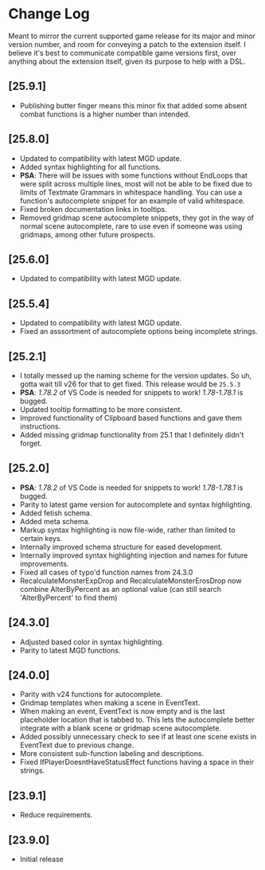 # Change Log

Meant to mirror the current supported game release for its major and minor version number, and room for conveying a patch to the extension itself. I believe it's best to communicate compatible game versions first, over anything about the extension itself, given its purpose to help with a DSL.

## [25.9.1]

- Publishing butter finger means this minor fix that added some absent combat functions is a higher number than intended.

## [25.8.0]

- Updated to compatibility with latest MGD update.
- Added syntax highlighting for all functions. 
- **PSA**: There will be issues with some functions without EndLoops that were split across multiple lines, most will not be able to be fixed due to limits of Textmate Grammars in whitespace handling. You can use a function's autocomplete snippet for an example of valid whitespace.
- Fixed broken documentation links in tooltips.
- Removed gridmap scene autocomplete snippets, they got in the way of normal scene autocomplete, rare to use even if someone was using gridmaps, among other future prospects.


## [25.6.0]

- Updated to compatibility with latest MGD update.

## [25.5.4]

- Updated to compatibility with latest MGD update.
- Fixed an asssortment of autocomplete options being incomplete strings.

## [25.2.1]

- I totally messed up the naming scheme for the version updates. So uh, gotta wait till v26 for that to get fixed. This release would be `25.5.3`
- **PSA**: *1.78.2* of VS Code is needed for snippets to work! *1.78-1.78.1* is bugged.
- Updated tooltip formatting to be more consistent.
- Improved functionality of Clipboard based functions and gave them instructions.
- Added missing gridmap functionality from 25.1 that I definitely didn't forget.

## [25.2.0]

- **PSA**: *1.78.2* of VS Code is needed for snippets to work! *1.78-1.78.1* is bugged.
- Parity to latest game version for autocomplete and syntax highlighting.
- Added fetish schema.
- Added meta schema.
- Markup syntax highlighting is now file-wide, rather than limited to certain keys.
- Internally improved schema structure for eased development.
- Internally improved syntax highlighting injection and names for future improvements.
- Fixed all cases of typo'd function names from 24.3.0
- RecalculateMonsterExpDrop and RecalculateMonsterErosDrop now combine AlterByPercent as an optional value (can still search 'AlterByPercent' to find them)

## [24.3.0]

- Adjusted based color in syntax highlighting.
- Parity to latest MGD functions.

## [24.0.0]

- Parity with v24 functions for autocomplete.
- Gridmap templates when making a scene in EventText.
- When making an event, EventText is now empty and is the last placeholder location that is tabbed to. This lets the autocomplete better integrate with a blank scene or gridmap scene autocomplete.
- Added possibly unnecessary check to see if at least one scene exists in EventText due to previous change.
- More consistent sub-function labeling and descriptions.
- Fixed IfPlayerDoesntHaveStatusEffect functions having a space in their strings.

## [23.9.1]

- Reduce requirements.

## [23.9.0]

- Initial release
